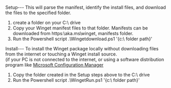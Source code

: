 Setup---
This will parse the manifest, identify the install files, and download the files to the specified folder.

1. create a folder on your C:\ drive
2. Copy your Winget manifest files to that folder. Manifests can be downloaded from https:\\aka.ms\winget, manifests folder. 
3. Run the Powershell script .\Wingetdownload.ps1 '{c:\ folder path}'


Install---
To install the Winget package locally without downloading files from the internet or touching a Winget install source.  
(if your PC is not connected to the internet, or using a software distribution program like [Microsoft Configuration Manager](https://www.microsoft.com/en-us/evalcenter/evaluate-microsoft-endpoint-configuration-manager)

1. Copy the folder created in the Setup steps above to the C:\ drive
2. Run the Powershell script .\WingetRun.ps1 '{c:\ folder path}'
